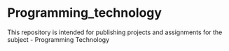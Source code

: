 # Programming_technology
This repository is intended for publishing projects and assignments for the subject - Programming Technology
